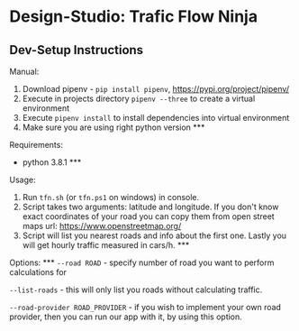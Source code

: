 # Design-Studio: Trafic Flow Ninja

## Dev-Setup Instructions

Manual:

1. Download pipenv - `pip install pipenv`, https://pypi.org/project/pipenv/
2. Execute in projects directory `pipenv --three` to create a virtual environment
3. Execute `pipenv install` to install dependencies into virtual environment
4. Make sure you are using right python version ***

Requirements:
- python 3.8.1 ***

Usage:
1. Run `tfn.sh` (or `tfn.ps1` on windows) in console.
2. Script takes two arguments: latitude and longitude. If you don't know exact coordinates of your road you can copy them from open street maps url: https://www.openstreetmap.org/
3. Script will list you nearest roads and info about the first one. Lastly you will get hourly traffic measured in cars/h. ***

Options:	***
`--road ROAD` - specify number of road you want to perform calculations for

`--list-roads` - this will only list you roads without calculating traffic.

`--road-provider ROAD_PROVIDER` - if you wish to implement your own road provider, then you can run our app with it, by using this option.
